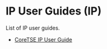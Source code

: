 # IP User Guides (IP)

List of IP user guides. 


- [CoreTSE IP User Guide](CoreTSE%20IP%20User%20Guide/index.html)
